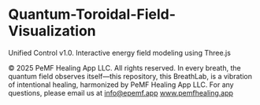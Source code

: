 # Quantum-Toroidal-Field-Visualization
Unified Control v1.0. Interactive energy field modeling using Three.js

© 2025 PeMF Healing App LLC. All rights reserved.
In every breath, the quantum field observes itself—this repository, this BreathLab, is a vibration of intentional healing, harmonized by PeMF Healing App LLC. For any questions, please email us at info@epemf.app www.pemfhealing.app
